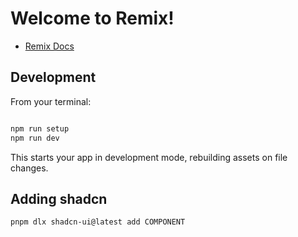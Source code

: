 # Welcome to Remix!

- [Remix Docs](https://remix.run/docs)

## Development

From your terminal:

```sh

npm run setup
npm run dev
```

This starts your app in development mode, rebuilding assets on file changes.

## Adding shadcn
    pnpm dlx shadcn-ui@latest add COMPONENT